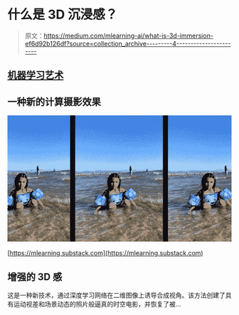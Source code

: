 # 什么是 3D 沉浸感？

> 原文：<https://medium.com/mlearning-ai/what-is-3d-immersion-ef6d92b126df?source=collection_archive---------4----------------------->

## [机器学习艺术](https://mlearning.substack.com)

## 一种新的计算摄影效果

[![](img/77153ed5f44cb81ba54c6bd2d08afbe5.png)](https://mlearning.substack.com)

[https://mlearning.substack.com](https://mlearning.substack.com)

## 增强的 3D 感

这是一种新技术，通过深度学习网络在二维图像上诱导合成视角。该方法创建了具有运动视差和场景动态的照片般逼真的时空电影，并恢复了被…